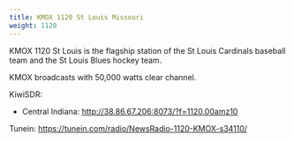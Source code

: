 ```yaml
---
title: KMOX 1120 St Louis Missouri
weight: 1120
---
```

KMOX 1120 St Louis is the flagship station of the St Louis
Cardinals baseball team and the St Louis Blues hockey team.

KMOX broadcasts with 50,000 watts clear channel.

KiwiSDR:

* Central Indiana: http://38.86.67.206:8073/?f=1120.00amz10

Tunein: https://tunein.com/radio/NewsRadio-1120-KMOX-s34110/
